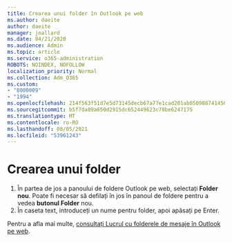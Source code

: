 ```yaml
---
title: Crearea unui folder în Outlook pe web
ms.author: daeite
author: daeite
manager: joallard
ms.date: 04/21/2020
ms.audience: Admin
ms.topic: article
ms.service: o365-administration
ROBOTS: NOINDEX, NOFOLLOW
localization_priority: Normal
ms.collection: Adm_O365
ms.custom:
- "8000009"
- "1994"
ms.openlocfilehash: 214f563f51d7e5d73145decb67a77e1cad201ab05098874145691e42b94c65e3
ms.sourcegitcommit: b5f7da89a650d2915dc652449623c78be6247175
ms.translationtype: MT
ms.contentlocale: ro-RO
ms.lasthandoff: 08/05/2021
ms.locfileid: "53961243"
---
```

# <a name="create-a-folder"></a>Crearea unui folder

1. În partea de jos a panoului de foldere Outlook pe web, selectați **Folder nou**. Poate fi necesar să defilați în jos în panoul de foldere pentru a vedea **butonul Folder** nou.
1. În caseta text, introduceți un nume pentru folder, apoi apăsați pe Enter.

Pentru a afla mai multe, [consultați Lucrul cu folderele de mesaje în Outlook pe web](https://support.office.com/article/ae0f10d6-54e7-4f29-acd3-78cdc3fdcb9f).